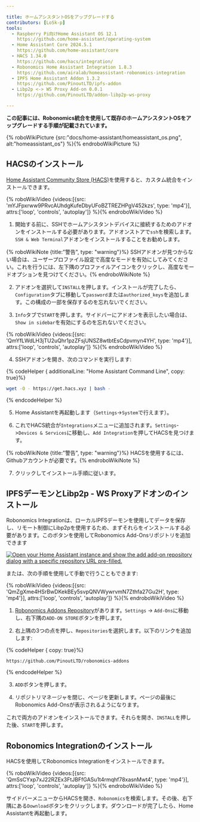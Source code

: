 ```yaml
---

title: ホームアシスタントOSをアップグレードする
contributors: [LoSk-p]
tools:
  - Raspberry Pi向けHome Assistant OS 12.1
    https://github.com/home-assistant/operating-system
  - Home Assistant Core 2024.5.1
    https://github.com/home-assistant/core
  - HACS 1.34.0
    https://github.com/hacs/integration/
  - Robonomics Home Assistant Integration 1.8.3
    https://github.com/airalab/homeassistant-robonomics-integration
  - IPFS Home Assistant Addon 1.3.2
    https://github.com/PinoutLTD/ipfs-addon
  - Libp2p <-> WS Proxy Add-on 0.0.1
    https://github.com/PinoutLTD/addon-libp2p-ws-proxy

---
```


**この記事には、Robonomics統合を使用して既存のホームアシスタントOSをアップグレードする手順が記載されています。**


{% roboWikiPicture {src:"docs/home-assistant/homeassistant_os.png", alt:"homeassistant_os"} %}{% endroboWikiPicture %}

## HACSのインストール

[Home Assistant Community Store (HACS)](https://hacs.xyz/)を使用すると、カスタム統合をインストールできます。

{% roboWikiVideo {videos:[{src: 'mYJFpxrww9PRvcAUhdgKufeDbyUFoBZTREZHPgV452kzs', type: 'mp4'}], attrs:['loop', 'controls', 'autoplay']} %}{% endroboWikiVideo %}

1. 開始する前に、SSHでホームアシスタントデバイスに接続するためのアドオンをインストールする必要があります。アドオンストアで`ssh`を検索します。`SSH & Web Terminal`アドオンをインストールすることをお勧めします。

{% roboWikiNote {title:"警告", type: "warning"}%} SSHアドオンが見つからない場合は、ユーザープロファイル設定で高度なモードを有効にしてみてください。これを行うには、左下隅のプロファイルアイコンをクリックし、高度なモードオプションを見つけてください。{% endroboWikiNote %}

2. アドオンを選択して`INSTALL`を押します。インストールが完了したら、`Configuration`タブに移動して`password`または`authorized_keys`を追加します。この構成の一部を保存するのを忘れないでください。

3. `Info`タブで`START`を押します。サイドバーにアドオンを表示したい場合は、`Show in sidebar`を有効にするのを忘れないでください。

{% roboWikiVideo {videos:[{src: 'QmYfLWdLH3jTU2uQhr1pzZFsjUNSZ8wtbtEsCdpvmyn4YH', type: 'mp4'}], attrs:['loop', 'controls', 'autoplay']} %}{% endroboWikiVideo %}

4. SSHアドオンを開き、次のコマンドを実行します:

{% codeHelper { additionalLine: "Home Assistant Command Line", copy: true}%}

```bash
wget -O - https://get.hacs.xyz | bash -
```

{% endcodeHelper %}

5. Home Assistantを再起動します（`Settings`->`System`で行えます）。

6. これでHACS統合が`Integrations`メニューに追加されます。`Settings`->`Devices & Services`に移動し、`Add Integration`を押してHACSを見つけます。

{% roboWikiNote {title:"警告", type: "warning"}%} HACSを使用するには、Githubアカウントが必要です。{% endroboWikiNote %}

7. クリックしてインストール手順に従います。

## IPFSデーモンとLibp2p - WS Proxyアドオンのインストール

Robonomics Integrationは、ローカルIPFSデーモンを使用してデータを保存し、リモート制御にLibp2pを使用するため、まずそれらをインストールする必要があります。このボタンを使用してRobonomics Add-Onsリポジトリを追加できます

[![Open your Home Assistant instance and show the add add-on repository dialog with a specific repository URL pre-filled.](https://my.home-assistant.io/badges/supervisor_add_addon_repository.svg)](https://my.home-assistant.io/redirect/supervisor_add_addon_repository/?repository_url=https%3A%2F%2Fgithub.com%2FPinoutLTD%2Frobonomics-addons)

または、次の手順を使用して手動で行うこともできます:

{% roboWikiVideo {videos:[{src: 'QmZgXme4HSrBwDKekBEy5svpQNVWywrvmN7Zthfa27Gu2H', type: 'mp4'}], attrs:['loop', 'controls', 'autoplay']} %}{% endroboWikiVideo %}

1. [Robonomics Addons Repository](https://github.com/PinoutLTD/robonomics-addons)があります。`Settings` -> `Add-Ons`に移動し、右下隅の`ADD-ON STORE`ボタンを押します。

2. 右上隅の3つの点を押し、`Repositories`を選択します。以下のリンクを追加します:

{% codeHelper { copy: true}%}

```
https://github.com/PinoutLTD/robonomics-addons
```

{% endcodeHelper %}

3. `ADD`ボタンを押します。

4. リポジトリマネージャを閉じ、ページを更新します。ページの最後にRobonomics Add-Onsが表示されるようになります。

これで両方のアドオンをインストールできます。それらを開き、`INSTALL`を押した後、`START`を押します。

## Robonomics Integrationのインストール

HACSを使用してRobonomics Integrationをインストールできます。

{% roboWikiVideo {videos:[{src: 'QmSsCYxp7xJ22RZEx3FtJBFfGASu1t4rmqhf78xasnMwt4', type: 'mp4'}], attrs:['loop', 'controls', 'autoplay']} %}{% endroboWikiVideo %}

サイドバーメニューからHACSを開き、`Robonomics`を検索します。その後、右下隅にある`Download`ボタンをクリックします。ダウンロードが完了したら、Home Assistantを再起動します。